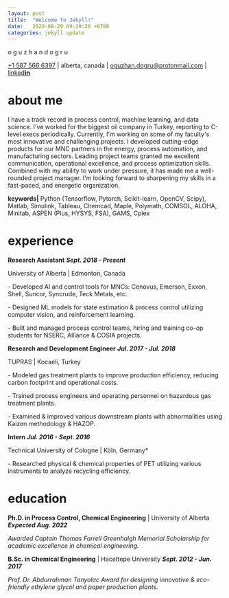 ```yaml
---
layout: post
title:  "Welcome to Jekyll!"
date:   2020-08-29 09:29:20 +0700
categories: jekyll update
---
```


o g u z h a n   d o g r u

[+1 587 566 6397](tel:+1-587-566-6397) | alberta, canada | [oguzhan.dogru@](mailto:oguzhan.dogru@protonmail.com)[protonmail](mailto:oguzhan.dogru@protonmail.com)[.com](mailto:oguzhan.dogru@protonmail.com) | [linked](http://linkedin.com/in/oguzhandogru)[**in**](http://linkedin.com/in/oguzhandogru)
# **about me**

I have a track record in process control, machine learning, and data science. I've worked for the biggest oil company in Turkey, reporting to C-level execs periodically. Currently, I'm working on some of my faculty's most innovative and challenging projects. I developed cutting-edge products for our MNC partners in the energy, process automation, and manufacturing sectors. Leading project teams granted me excellent communication, operational excellence, and process optimization skills. Combined with my ability to work under pressure, it has made me a well-rounded project manager. I'm looking forward to sharpening my skills in a fast-paced, and energetic organization.

**keywords|** Python (Tensorflow, Pytorch, Scikit-learn, OpenCV, Scipy), Matlab, Simulink, Tableau, Chemcad, Maple, Polymath, COMSOL, ALOHA, Minitab, ASPEN (Plus, HYSYS, FSA), GAMS, Cplex
# **experience**

**Research Assistant**	***Sept. 2018 - Present***

University of Alberta | Edmonton, Canada

\- Developed AI and control tools for MNCs: Cenovus, Emerson, Exxon, Shell, Suncor, Syncrude, Teck Metals, etc.

\- Designed ML models for state estimation & process control utilizing computer vision, and reinforcement learning.

\- Built and managed process control teams, hiring and training co-op students for NSERC, Alliance & COSIA projects.

**Research and Development Engineer**	***Jul. 2017 - Jul. 2018***

TUPRAS | Kocaeli, Turkey	

\- Modeled gas treatment plants to improve production efficiency, reducing carbon footprint and operational costs.

\- Trained process engineers and operating personnel on hazardous gas treatment plants.

\- Examined & improved various downstream plants with abnormalities using Kaizen methodology & HAZOP.

**Intern**	***Jul. 2016 - Sept. 2016***

Technical University of Cologne | Köln, Germany*	

\- Researched physical & chemical properties of PET utilizing various instruments to analyze recycling efficiency.
# **education**
**Ph.D. in Process Control, Chemical Engineering** | University of Alberta	***Expected Aug. 2022***

*Awarded Captain Thomas Farrell Greenhalgh Memorial Scholarship for academic excellence in chemical engineering.*

**B.Sc. in Chemical Engineering** | Hacettepe University	***Sept. 2012 - Jun. 2017***

*Prof. Dr. Abdurrahman Tanyolac Award for designing innovative & eco-friendly ethylene glycol and paper production plants.*
